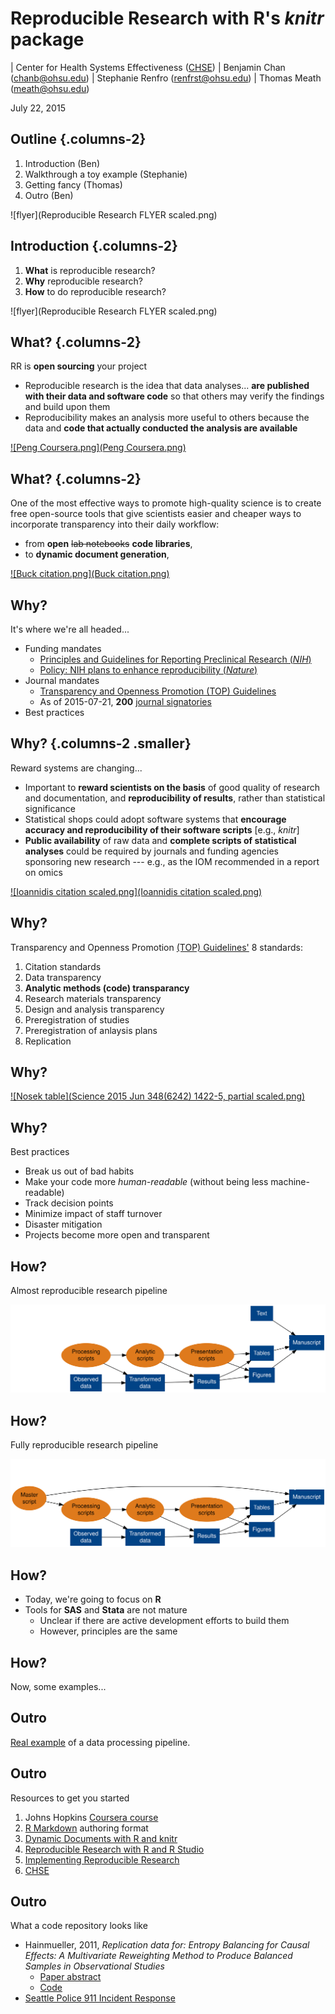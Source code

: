 # Reproducible Research with R's *knitr* package
| Center for Health Systems Effectiveness ([CHSE](http://www.ohsu.edu/xd/research/centers-institutes/center-for-health-systems-effectiveness/))
| Benjamin Chan (chanb@ohsu.edu)
| Stephanie Renfro (renfrst@ohsu.edu)
| Thomas Meath (meath@ohsu.edu)
  
July 22, 2015  


## Outline {.columns-2}

1. Introduction (Ben)
2. Walkthrough a toy example (Stephanie)
3. Getting fancy (Thomas)
4. Outro (Ben)

![flyer](Reproducible Research FLYER scaled.png)


## Introduction {.columns-2}

1. **What** is reproducible research?
2. **Why** reproducible research?
3. **How** to do reproducible research?

![flyer](Reproducible Research FLYER scaled.png)


## What? {.columns-2}

RR is **open sourcing** your project

* Reproducible research is the idea that data analyses... **are published with their data and software code** so that others may verify the findings and build upon them
* Reproducibility makes an analysis more useful to others because the data and **code that actually conducted the analysis are available**

[![Peng Coursera.png](Peng Coursera.png)](https://www.coursera.org/course/repdata)


## What? {.columns-2}

One of the most effective ways to promote high-quality science is to create free open-source tools that give scientists easier and cheaper ways to incorporate transparency into their daily workflow: 

* from **open** ~~lab notebooks~~ **code libraries**, 
* to **dynamic document generation**,

[![Buck citation.png](Buck citation.png)](http://www.sciencemag.org/content/348/6242/1403.full)


## Why?

It's where we're all headed...

* Funding mandates
    * [Principles and Guidelines for Reporting Preclinical Research (*NIH*)](http://www.nih.gov/science/reproducibility/principles-guidelines.htm)
    * [Policy: NIH plans to enhance reproducibility (*Nature*)](http://www.nature.com/news/policy-nih-plans-to-enhance-reproducibility-1.14586)
* Journal mandates
    * [Transparency and Openness Promotion (TOP) Guidelines](http://centerforopenscience.org/top/)
    * As of 2015-07-21, **200** [journal signatories](http://centerforopenscience.org/top/#journals)
* Best practices


## Why? {.columns-2 .smaller}

Reward systems are changing...

* Important to **reward scientists on the basis** of good quality of research and documentation, and **reproducibility of results**, rather than statistical significance
* Statistical shops could adopt software systems that **encourage accuracy and reproducibility of their software scripts** [e.g., *knitr*]
* **Public availability** of raw data and **complete scripts of statistical analyses** could be required by journals and funding agencies sponsoring new research --- e.g., as the IOM recommended in a report on omics  

[![Ioannidis citation scaled.png](Ioannidis citation scaled.png)](http://www.sciencedirect.com/science/article/pii/S0140673613622278)


## Why?

Transparency and Openness Promotion [(TOP) Guidelines'](http://centerforopenscience.org/top/) 8 standards:

1. Citation standards
2. Data transparency
3. **Analytic methods (code) transparancy**
4. Research materials transparency
5. Design and analysis transparency
6. Preregistration of studies
7. Preregistration of anlaysis plans
8. Replication


## Why?

[![Nosek table](Science 2015 Jun 348(6242) 1422-5, partial scaled.png)](http://www.sciencemag.org/content/348/6242/1422.full)


## Why?

Best practices

* Break us out of bad habits
* Make your code more *human-readable* (without being less machine-readable)
* Track decision points
* Minimize impact of staff turnover
* Disaster mitigation
* Projects become more open and transparent


## How?



Almost reproducible research pipeline

![pipelineAlmostReproducible.svg](pipelineAlmostReproducible.svg)


## How?

Fully reproducible research pipeline

![pipelineFullyReproducible.svg](pipelineFullyReproducible.svg)


## How?

* Today, we're going to focus on **R**
* Tools for **SAS** and **Stata** are not mature 
    * Unclear if there are active development efforts to build them
    * However, principles are the same


## How?

Now, some examples...




## Outro

[Real example](MASTER.html) of a data processing pipeline.


## Outro

Resources to get you started

1. Johns Hopkins [Coursera course](https://www.coursera.org/course/repdata)
2. [R Markdown](http://rmarkdown.rstudio.com/) authoring format
3. [Dynamic Documents with R and knitr](https://www.crcpress.com/Dynamic-Documents-with-R-and-knitr-Second-Edition/Xie/9781498716963)
3. [Reproducible Research with R and R Studio](http://christophergandrud.github.io/RepResR-RStudio/)
3. [Implementing Reproducible Research](https://osf.io/s9tya/wiki/home/)
2. [CHSE](http://www.ohsu.edu/xd/research/centers-institutes/center-for-health-systems-effectiveness/)


## Outro

What a code repository looks like

* Hainmueller, 2011, *Replication data for: Entropy Balancing for Causal Effects: A Multivariate Reweighting Method to Produce Balanced Samples in Observational Studies*
    * [Paper abstract](http://pan.oxfordjournals.org/content/20/1/25.abstract)
    * [Code](https://dataverse.harvard.edu/dataset.xhtml?persistentId=hdl:1902.1/16077)
* [Seattle Police 911 Incident Response](https://github.com/jayfeng1/Seattle-Police-Data-Analysis)

